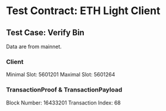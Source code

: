 # Test Contract: ETH Light Client

## Test Case: Verify Bin

Data are from mainnet.

### Client

Minimal Slot: 5601201
Maximal Slot: 5601264

### TransactionProof & TransactionPayload

Block Number: 16433201
Transaction Index: 68
